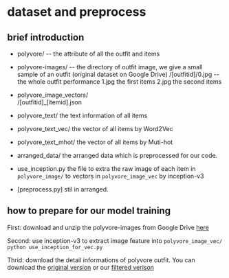 # dataset and preprocess

## brief introduction 

- polyvore/   			-- the attribute of all the outfit and items

- polyvore-images/ 		-- the directory of outfit image, we give a small sample of an outfit (original dataset on 							Google Drive)
	/[outfitid]/0.jpg 	-- the whole outfit performance
				1.jpg   the first items
				2.jpg   the second items

- polyvore_image_vectors/	
	/[outfitid]\_[itemid].json

- polyvore_text/		the text information of all items

- polyvore_text_vec/	the vector of all items by Word2Vec

- polyvore_text_mhot/	the vector of all items by Muti-hot

- arranged_data/		the arranged data which is preprocessed for our code.

- use_inception.py      the file to extra the raw image of each item in `polyvore_image/` to vectors in 									`polyvore_image_vec` by inception-v3

- [preprocess.py]		stil in arranged.


## how to prepare for our model training
First:              download and unzip the polyvore-images from Google Drive [here](https://drive.google.com/drive/folders/0B4Eo9mft9jwoVDNEWlhEbUNUSE0)  

Second:             use inception-v3 to extract image feature into `polyvore_image_vec/`
                    `python use_inception_for_vec.py`

Thrid:              download the detail informations of polyvore outfit. You can download the [original version](https://drive.google.com/drive/folders/0B4Eo9mft9jwoVDNEWlhEbUNUSE0)
or our [filtered verison](http:/xxx.com)





